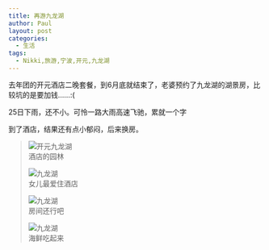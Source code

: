 ```yaml
---
title: 再游九龙湖
author: Paul
layout: post
categories:
  - 生活
tags:
  - Nikki,旅游,宁波,开元,九龙湖
---
```


去年团的开元酒店二晚套餐，到6月底就结束了，老婆预约了九龙湖的湖景房，比较坑的是要加钱……:(

25日下雨，还不小。可怜一路大雨高速飞驰，累就一个字

到了酒店，结果还有点小郁闷，后来换房。

>![开元九龙湖](https://imgs.gq/2017-0406/jlh0.jpg)     
>酒店的园林
>
>![九龙湖](https://imgs.gq/2017-0406/jlh1.jpg)    
>女儿最爱住酒店
>
>![九龙湖](https://imgs.gq/2017-0406/jlh2.jpg)   
>房间还行吧
>
>![九龙湖](https://imgs.gq/2017-0406/jlh3.jpg)   
>海鲜吃起来